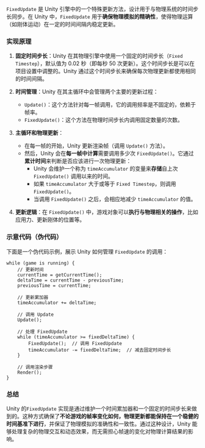 `FixedUpdate` 是 Unity 引擎中的一个特殊更新方法，设计用于与物理系统的时间步长同步。在 Unity 中，`FixedUpdate` 用于**确保物理模拟的精确性**，使得物理运算（如刚体运动）在一定的时间间隔内稳定更新。

### 实现原理

1. **固定时间步长**：Unity 在其物理引擎中使用一个固定的时间步长（`Fixed Timestep`），默认值为 0.02 秒（即每秒 50 次更新）。这个时间步长是可以在项目设置中调整的。Unity 通过这个时间步长来确保每次物理更新都使用相同的时间间隔。

2. **时间管理**：Unity 在其主循环中会管理两个主要的更新过程：
   - `Update()`：这个方法针对每一帧调用，它的调用频率是不固定的，依赖于帧率。
   - `FixedUpdate()`：这个方法在物理时间步长内调用固定数量的次数。

3. **主循环和物理更新**：
   - 在每一帧的开始，Unity 更新渲染帧（调用 `Update()` 方法）。
   - 然后，Unity 会在**每一帧中计算**需要调用多少次 `FixedUpdate()`。它通过**累计时间**来判断是否应该进行一次物理更新：
     - Unity 会维护一个称为 `timeAccumulator` 的变量来**存储**自上次 `FixedUpdate()` 调用以来的时间。
     - 如果 `timeAccumulator` 大于或等于 `Fixed Timestep`，则调用 `FixedUpdate()`。
     - 当调用 `FixedUpdate()` 之后，会相应地减少 `timeAccumulator` 的值。

4. **更新逻辑**：在 `FixedUpdate()` 中，游戏对象可以**执行与物理相关的操作**，比如应用力、更新刚体的位置等。



### 示意代码（伪代码）

下面是一个伪代码示例，展示 Unity 如何管理 `FixedUpdate` 的调用：

```plaintext
while (game is running) {
    // 更新时间
    currentTime = getCurrentTime();
    deltaTime = currentTime - previousTime;
    previousTime = currentTime;

    // 更新累加器
    timeAccumulator += deltaTime;

    // 调用 Update
    Update();

    // 处理 FixedUpdate
    while (timeAccumulator >= fixedDeltaTime) {
        FixedUpdate();  // 调用 FixedUpdate
        timeAccumulator -= fixedDeltaTime;  // 减去固定时间步长
    }

    // 调用渲染步骤
    Render();
}
```

### 总结

Unity 的`FixedUpdate` 实现是通过维护一个时间累加器和一个固定的时间步长来做到的。这种方式确保了**不论游戏的帧率变化如何，物理更新都能保持在一个稳健的时间基准下进行**，并保证了物理模拟的准确性和一致性。通过这种设计，Unity 能够处理复杂的物理交互和动态效果，而无需担心帧速的变化对物理计算结果的影响。